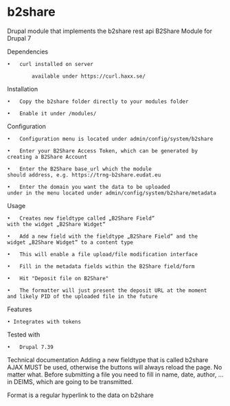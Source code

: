 # b2share
Drupal module that implements the b2share rest api
B2Share Module for Drupal 7

Dependencies

	•	curl installed on server

			available under https://curl.haxx.se/

Installation

	•	Copy the b2share folder directly to your modules folder

	•	Enable it under /modules/

Configuration

	•	Configuration menu is located under admin/config/system/b2share

	•	Enter your B2Share Access Token, which can be generated by 
	creating a B2Share Account

	•	Enter the B2Share base_url which the module 
	should address, e.g. https://trng-b2share.eudat.eu

	•	Enter the domain you want the data to be uploaded 
	under in the menu located under admin/config/system/b2share/metadata

Usage

	•	Creates new fieldtype called „B2Share Field“ 
	with the widget „B2Share Widget“

	•	Add a new field with the fieldtype „B2Share Field“ and the 
	widget „B2Share Widget“ to a content type

	•	This will enable a file upload/file modification interface

	•	Fill in the metadata fields within the B2Share field/form

	•	Hit "Deposit file on B2Share"

	•	The formatter will just present the deposit URL at the moment
	and likely PID of the uploaded file in the future

Features

	• Integrates with tokens

Tested with

	•	Drupal 7.39

Technical documentation
Adding a new fieldtype that is called b2share
AJAX MUST be used, otherwise the buttons will always reload the page. No matter what.
Before submitting a file you need to fill in name, date, author, … in DEIMS, which are going to be transmitted.

Format is a regular hyperlink to the data on b2share
